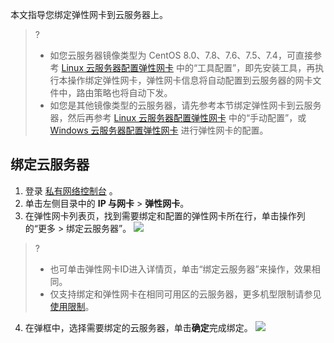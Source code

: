 本文指导您绑定弹性网卡到云服务器上。
>?
>+ 如您云服务器镜像类型为 CentOS 8.0、7.8、7.6、7.5、7.4，可直接参考 [Linux 云服务器配置弹性网卡](https://cloud.tencent.com/document/product/576/59353) 中的“工具配置”，即先安装工具，再执行本操作绑定弹性网卡，弹性网卡信息将自动配置到云服务器的网卡文件中，路由策略也将自动下发。
>+ 如您是其他镜像类型的云服务器，请先参考本节绑定弹性网卡到云服务器，然后再参考 [Linux 云服务器配置弹性网卡](https://cloud.tencent.com/document/product/576/59353) 中的“手动配置”，或 [Windows 云服务器配置弹性网卡](https://cloud.tencent.com/document/product/576/59354) 进行弹性网卡的配置。

## 绑定云服务器
1. 登录 [私有网络控制台](https://console.cloud.tencent.com/vpc) 。
2. 单击左侧目录中的 **IP 与网卡** > **弹性网卡**。
3. 在弹性网卡列表页，找到需要绑定和配置的弹性网卡所在行，单击操作列的“更多 > 绑定云服务器”。
   ![](https://qcloudimg.tencent-cloud.cn/raw/8ae7b8f90ebbdf095c950ad275061770.png)
>?
>- 也可单击弹性网卡ID进入详情页，单击“绑定云服务器”来操作，效果相同。
>- 仅支持绑定和弹性网卡在相同可用区的云服务器，更多机型限制请参见[ 使用限制](https://cloud.tencent.com/document/product/576/18527)。
>
4. 在弹框中，选择需要绑定的云服务器，单击**确定**完成绑定。
   ![](https://qcloudimg.tencent-cloud.cn/raw/77d8d2a812b4f1283f242669a7bae6b1.png)
